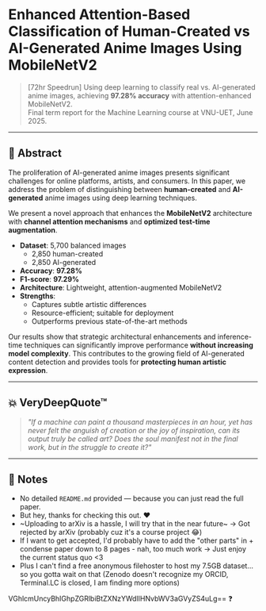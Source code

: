 # Enhanced Attention-Based Classification of Human-Created vs AI-Generated Anime Images Using MobileNetV2

> [72hr Speedrun] Using deep learning to classify real vs. AI-generated anime images, achieving **97.28% accuracy** with attention-enhanced MobileNetV2.  
> Final term report for the Machine Learning course at VNU-UET, June 2025.

---

## 🧠 Abstract

The proliferation of AI-generated anime images presents significant challenges for online platforms, artists, and consumers. In this paper, we address the problem of distinguishing between **human-created** and **AI-generated** anime images using deep learning techniques.

We present a novel approach that enhances the **MobileNetV2** architecture with **channel attention mechanisms** and **optimized test-time augmentation**.

- **Dataset**: 5,700 balanced images  
  - 2,850 human-created  
  - 2,850 AI-generated  
- **Accuracy**: **97.28%**
- **F1-score**: **97.29%**
- **Architecture**: Lightweight, attention-augmented MobileNetV2
- **Strengths**:
  - Captures subtle artistic differences
  - Resource-efficient; suitable for deployment
  - Outperforms previous state-of-the-art methods

Our results show that strategic architectural enhancements and inference-time techniques can significantly improve performance **without increasing model complexity**. This contributes to the growing field of AI-generated content detection and provides tools for **protecting human artistic expression**.

---

## 💥 VeryDeepQuote™

> _"If a machine can paint a thousand masterpieces in an hour, yet has never felt the anguish of creation or the joy of inspiration, can its output truly be called art? Does the soul manifest not in the final work, but in the struggle to create it?"_

---

## 📝 Notes

- No detailed `README.md` provided — because you can just read the full paper.
- But hey, thanks for checking this out. ❤️
- ~Uploading to arXiv is a hassle, I will try that in the near future~ -> Got rejected by arXiv (probably cuz it's a course project 😂)
- If I want to get accepted, I'd probably have to add the "other parts" in + condense paper down to 8 pages - nah, too much work -> Just enjoy the current status quo <3
- Plus I can't find a free anonymous filehoster to host my 7.5GB dataset... so you gotta wait on that (Zenodo doesn't recognize my ORCID, Terminal.LC is closed, I am finding more options)
  
VGhlcmUncyBhIGhpZGRlbiBtZXNzYWdlIHNvbWV3aGVyZS4uLg== ❓

<!-- You know, if only my instructor gave me this assignment for 10 weeks instead of 2, I would've done a much better job...
Imagine having to finish 4 deadlines of 4 different courses in that 2 weeks...
So yea, really sorry if you find my project shoddy 😭
What I would've done if I had more time (and a more... permissive environment):
- Much bigger dataset: At least 100k images is necessary 
- Much more selective dataset: Handpicked and curated specifically to my tastes
- Much more diverse AI images: Would've taken the most non-distinguishable images from Stable Diffusion and all that magic shit - Currently all the AI images I possess is NSFW or too risque to be in an academic setting, that's why I chose thisanimedoesnotexist.ai ; Of course there is still aibooru, but I wonder if the filters there are even working properly...
- Much more adaptability by including NSFW images: Hell yea we all love those, no reason to exclude them
- Much less money in my pocket: For some reason training this already took anywhere from 16-45GB of RAM. Yes, 45GB, you heard that right. So a 100k images dataset would be exponentially harder to deal with. But as long as I possess an iron will, nothing can stop me.
- Much much less money in my bank account: I'd need a big ass NVMe SSD for this. SATA may work too, but not HDDs. Imagine having to load 100k images at the speed of your grandma's dial-up internet. Nahhh...
- If you're reading this, then damn I am impressed by your curiosity. Thank you ahahah 🧡
-->
